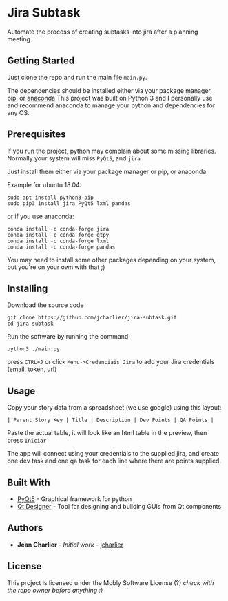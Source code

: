 # Jira Subtask

Automate the process of creating subtasks into jira after a planning meeting.


## Getting Started

Just clone the repo and run the main file ``main.py``. 

The dependencies should be installed either via your package manager, [pip](https://pypi.org/project/pip/), or [anaconda](https://www.anaconda.com/download/)
This project was built on Python 3 and I personally use and recommend anaconda to manage your python and dependencies for any OS.

## Prerequisites

If you run the project, python may complain about some missing libraries.
Normally your system will miss ``PyQt5``, and ``jira``

Just install them either via your package manager or pip, or anaconda

Example for ubuntu 18.04:
```
sudo apt install python3-pip
sudo pip3 install jira PyQt5 lxml pandas
```


or if you use anaconda:
```
conda install -c conda-forge jira
conda install -c conda-forge qtpy
conda install -c conda-forge lxml
conda install -c conda-forge pandas
```
You may need to install some other packages depending on your system, but you're on your own with that ;)

## Installing

Download the source code

```
git clone https://github.com/jcharlier/jira-subtask.git
cd jira-subtask
```

Run the software by running the command:
```
python3 ./main.py
```

press ``CTRL+J`` or click ``Menu->Credenciais Jira`` to add your Jira credentials (email, token, url)

## Usage

Copy your story data from a spreadsheet (we use google) using this layout:
```
| Parent Story Key | Title | Description | Dev Points | QA Points |
```
Paste the actual table, it will look like an html table in the preview, then press ``Iniciar``

The app will connect using your credentials to the supplied jira, and create one dev task and one qa task for each line where there are points supplied. 


## Built With

* [PyQt5](http://pyqt.sourceforge.net/Docs/PyQt5/) - Graphical framework for python
* [Qt Designer](http://doc.qt.io/qt-5/qtdesigner-manual.html/) - Tool for designing and building GUIs from Qt components

## Authors

* **Jean Charlier** - *Initial work* - [jcharlier](https://github.com/jcharlier)

## License

This project is licensed under the Mobly Software License (?) *check with the repo owner before anything :)*